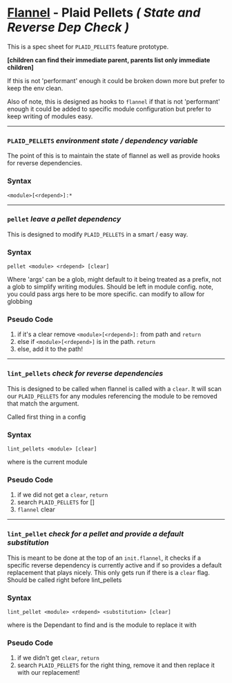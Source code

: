 # [Flannel][readme-md] - Plaid Pellets *( State and Reverse Dep Check )*

This is a spec sheet for `PLAID_PELLETS` feature prototype.

**[children can find their immediate parent, parents list only immediate children]**

If this is not 'performant' enough it could be broken down more but prefer to keep the env clean.

Also of note, this is designed as hooks to `flannel` if that is not 'performant' enough it could be added to specific module configuration but prefer to keep writing of modules easy.

---

### `PLAID_PELLETS` *environment state / dependency variable*

The point of this is to maintain the state of flannel as well as provide hooks for reverse dependencies. 

### Syntax

`<module>[<rdepend>]:*`

---

### `pellet` *leave a pellet dependency*

This is designed to modify `PLAID_PELLETS` in a smart / easy way.

### Syntax

`pellet <module> <rdepend> [clear]`

Where <module>'args' can be a glob, might default to it being treated as a prefix, not a glob to simplify writing modules. Should be left in module config. note, you could pass args here to be more specific. can modify to allow for globbing

### Pseudo Code

1. if it's a clear remove `<module>[<rdepend>]:` from path and `return`
2. else if `<module>[<rdepend>]` is in the path. `return`
3. else, add it to the path!

---

### `lint_pellets` *check for reverse dependencies*

This is designed to be called when flannel is called with a `clear`. It will scan our `PLAID_PELLETS` for any modules referencing the module to be removed that match the argument.

Called first thing in a config

### Syntax

`lint_pellets <module> [clear]`

where *<module>* is the current module

### Pseudo Code

1. if we did not get a `clear`, `return`
2. search `PLAID_PELLETS` for <module>[<rdepend>]
3. `flannel` <module> clear

---

### `lint_pellet` *check for a pellet and provide a default substitution*

This is meant to be done at the top of an `init.flannel`, it checks if a specific reverse dependency is currently active and if so provides a default replacement that plays nicely. This only gets run if there is a `clear` flag. Should be called right before lint_pellets

### Syntax

`lint_pellet <module> <rdepend> <substitution> [clear]`

where *<module glob to find>* is the Dependant to find and *<substitution>* is the module to replace it with

### Pseudo Code

1. if we didn't get `clear`, `return`
2. search `PLAID_PELLETS` for the right thing, remove it and then replace it with our replacement!

[readme-md]: ../README.md "Flannel Readme"